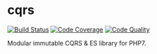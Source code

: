 # cqrs

[![Build Status](https://scrutinizer-ci.com/g/daikon-cqrs/cqrs/badges/build.png?b=master)](https://scrutinizer-ci.com/g/daikon-cqrs/cqrs/build-status/master)
[![Code Coverage](https://scrutinizer-ci.com/g/daikon-cqrs/cqrs/badges/coverage.png?b=master)](https://scrutinizer-ci.com/g/daikon-cqrs/cqrs/?branch=master)
[![Code Quality](https://scrutinizer-ci.com/g/daikon-cqrs/cqrs/badges/quality-score.png?b=master)](https://scrutinizer-ci.com/g/daikon-cqrs/cqrs/?branch=master)

Modular immutable CQRS & ES library for PHP7.